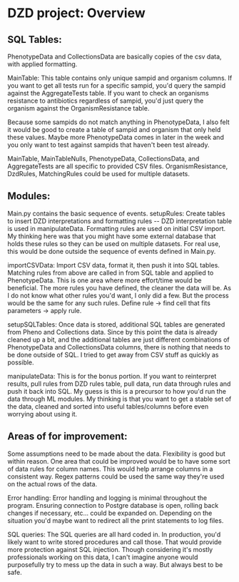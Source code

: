 # DZD project: Overview

## SQL Tables:
PhenotypeData and CollectionsData are basically copies of the csv data, with applied formatting.

MainTable: 
This table contains only unique sampid and organism columns. If you want to get all
tests run for a specific sampid, you'd query the sampid against the AggregateTests table.
If you want to check an organisms resistance to antibiotics regardless of sampid, you'd just query
the organism against the OrganismResistance table. 

Because some sampids do not match anything in PhenotypeData, I also felt it would be good to create
a table of sampid and organism that only held these values. Maybe more PhenotypeData comes in later
in the week and you only want to test against sampids that haven't been test already. 

MainTable, MainTableNulls, PhenotypeData, CollectionsData, and AggregateTests are all specific to provided 
CSV files.
OrganismResistance, DzdRules, MatchingRules could be used for multiple datasets. 


## Modules:
Main.py contains the basic sequence of events.
setupRules:
Create tables to insert DZD interpretations and formatting rules --
DZD interpretation table is used in manipulateData.
Formatting rules are used on initial CSV import.
My thinking here was that you might have some external database that holds these rules
so they can be used on multiple datasets. For real use, this would be done outside the
sequence of events defined in Main.py.

importCSVData:
Import CSV data, format it, then push it into SQL tables. Matching rules from above
are called in from SQL table and applied to PhenotypeData. This is one area where more effort/time
would be beneficial. The more rules you have defined, the cleaner the data will be.
As I do not know what other rules you'd want, I only did a few. But the process would be the 
same for any such rules. Define rule -> find cell that fits parameters -> apply rule. 

setupSQLTables:
Once data is stored, additional SQL tables are generated from Pheno and Collections data. Since 
by this point the data is already cleaned up a bit, and the additional tables are just
different combinations of PhenotypeData and CollectionsData columns, there is nothing that 
needs to be done outside of SQL. I tried to get away from CSV stuff as quickly as possible.

manipulateData:
This is for the bonus portion. If you want to reinterpret results,
pull rules from DZD rules table, pull data, run data through rules and 
push it back into SQL. My guess is this is a precursor to how you'd run the data
through ML modules. My thinking is that you want to get a stable set of the data,
cleaned and sorted into useful tables/columns before even worrying about using it.

## Areas of for improvement:
Some assumptions need to be made about the data. Flexibility is good but within reason.
One area that could be improved would be to have some sort of data rules for column names. 
This would help arrange columns in a consistent way. Regex patterns could be used the same way
they're used on the actual rows of the data. 

Error handling: 
Error handling and logging is minimal throughout the program. Ensuring connection to
Postgre database is open, rolling back changes if necessary, etc... could be expanded on. 
Depending on the situation you'd maybe want to redirect all the print statements to log files. 

SQL queries:
The SQL queries are all hard coded in. In production, you'd likely want to write stored procedures and call those.
That would provide more protection against SQL injection. Though considering it's mostly professionals working on this data,
I can't imagine anyone would purposefully try to mess up the data in such a way. But always best to be safe. 
